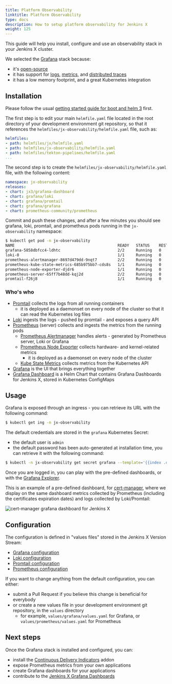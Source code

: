 ```yaml
---
title: Platform Observability
linktitle: Platform Observability
type: docs
description: How to setup platform observability for Jenkins X
weight: 125
---
```


This guide will help you install, configure and use an observability stack in your Jenkins X cluster.

We selected the [Grafana](http://grafana.com/) stack because:
- it's [open-source](https://grafana.com/oss/)
- it has support for [logs](https://grafana.com/oss/loki/), [metrics](https://grafana.com/oss/prometheus/), and [distributed traces](https://grafana.com/oss/tempo/)
- it has a low memory footprint, and a great Kubernetes integration

## Installation

Please follow the usual [getting started guide for boot and helm 3](/v3/admin/platform/) first.

The first step is to edit your main `helmfile.yaml` file located in the root directory of your development environment git repository, so that it references the `helmfiles/jx-observability/helmfile.yaml` file, such as:

```yaml
helmfiles:
- path: helmfiles/jx/helmfile.yaml
- path: helmfiles/jx-observability/helmfile.yaml
- path: helmfiles/tekton-pipelines/helmfile.yaml
...
```

The second step is to create the `helmfiles/jx-observability/helmfile.yaml` file, with the following content:

```yaml 
namespace: jx-observability
releases:
- chart: jx3/grafana-dashboard
- chart: grafana/loki
- chart: grafana/promtail
- chart: grafana/grafana
- chart: prometheus-community/prometheus
```

Commit and push these changes, and after a few minutes you should see grafana, loki, promtail, and prometheus pods running in the `jx-observability` namespace:

```bash 
$ kubectl get pod -n jx-observability
NAME                                             READY   STATUS    RESTARTS   AGE
grafana-5858dbfcc4-ldhtc                         2/2     Running   0          8m25s
loki-0                                           1/1     Running   0          10m
prometheus-alertmanager-8697d479dd-9nqt7         2/2     Running   0          10m
prometheus-kube-state-metrics-685b975bb7-cds8s   1/1     Running   0          10m
prometheus-node-exporter-djdr6                   1/1     Running   0          10m
prometheus-server-65ff7b48dd-kqj2d               2/2     Running   0          10m
promtail-f26j8                                   1/1     Running   0          10m
```

### Who's who

- [Promtail](https://grafana.com/docs/loki/latest/clients/promtail/) collects the logs from all running containers
  - it is deployed as a daemonset on every node of the cluster so that it can read the Kubernetes log files
- [Loki](https://grafana.com/docs/loki/latest/) ingests the logs - pushed by promtail - and exposes a query API
- [Prometheus](https://prometheus.io/) (server) collects and ingests the metrics from the running pods
  - [Prometheus Alertmanager](https://prometheus.io/docs/alerting/latest/alertmanager/) handles alerts - generated by Prometheus server, Loki or Grafana
  - [Prometheus Node Exporter](https://prometheus.io/docs/guides/node-exporter/) collects hardware- and kernel-related metrics
    - it is deployed as a daemonset on every node of the cluster
  - [Kube State Metrics](https://github.com/kubernetes/kube-state-metrics) collects metrics from the Kubernetes API
- [Grafana](https://grafana.com/docs/grafana/latest/) is the UI that brings everything together
- [Grafana Dashboard](https://github.com/jenkins-x-charts/grafana-dashboard) is a Helm Chart that contains Grafana Dashboards for Jenkins X, stored in Kubernetes ConfigMaps

## Usage

Grafana is exposed through an ingress - you can retrieve its URL with the following command:

```bash 
$ kubectl get ing -n jx-observability
```

The default credentials are stored in the `grafana` Kubernetes Secret:
- the default user is `admin`
- the default password has been auto-generated at installation time, you can retrieve it with the following command:

```bash 
$ kubectl -n jx-observability get secret grafana --template='{{index .data "admin-password"}}' | base64 --decode
```

Once you are logged in, you can play with the pre-defined dashboards, or with the [Grafana Explorer](https://grafana.com/docs/grafana/latest/explore/).

This is an example of a pre-defined dashboard, for [cert-manager](https://cert-manager.io/), where we display on the same dashboard metrics collected by Prometheus (including the certificates expiration dates) and logs collected by Loki/Promtail:

![cert-manager grafana dashboard for Jenkins X](/images/v3/observability_platform_cert-manager.png)

## Configuration

The configuration is defined in "values files" stored in the Jenkins X Version Stream:
- [Grafana configuration](https://github.com/jenkins-x/jx3-versions/tree/master/charts/grafana/grafana)
- [Loki configuration](https://github.com/jenkins-x/jx3-versions/tree/master/charts/grafana/loki)
- [Promtail configuration](https://github.com/jenkins-x/jx3-versions/tree/master/charts/grafana/promtail)
- [Prometheus configuration](https://github.com/jenkins-x/jx3-versions/tree/master/charts/prometheus-community/prometheus)

If you want to change anything from the default configuration, you can either:
- submit a Pull Request if you believe this change is beneficial for everybody
- or create a new values file in your development environment git repository, in the `values` directory
  - for example, `values/grafana/values.yaml` for Grafana, or `values/prometheus/values.yaml` for Prometheus

## Next steps

Once the Grafana stack is installed and configured, you can:
- install the [Continuous Delivery Indicators](v3/admin/guides/observability/cd-indicators/) addon
- expose Prometheus metrics from your own applications
- create Grafana dashboards for your applications
- contribute to the [Jenkins X Grafana Dashboards](https://github.com/jenkins-x-charts/grafana-dashboard)
